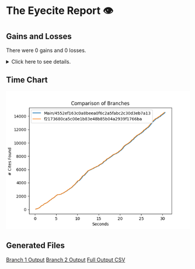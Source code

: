 # The Eyecite Report :eye:



Gains and Losses
---------
There were 0 gains and 0 losses.

<details>
<summary>Click here to see details.</summary>

|     id     |  Gain  |  Loss  |
| ---------- | ------ | ------ |


</details>



Time Chart
---------

![image](https://raw.githubusercontent.com/flooie/pingme/artifacts/13/results/chart.png)


Generated Files
---------

[Branch 1 Output](https://raw.githubusercontent.com/flooie/pingme/artifacts/13/results/4552ef163c0a8beea0f6c2a5fabc2c30d3eb7a13.json)
[Branch 2 Output](https://raw.githubusercontent.com/flooie/pingme/artifacts/13/results/f2173680ca5c00e1b83e48b85b04a2939f1766ba.json)
[Full Output CSV ](https://raw.githubusercontent.com/flooie/pingme/artifacts/13/results/output.csv)
